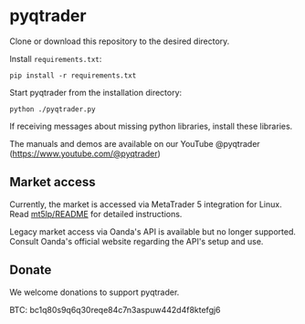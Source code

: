 # pyqtrader

Clone or download this repository to the desired directory.  

Install `requirements.txt`:

```
pip install -r requirements.txt
```

Start pyqtrader from the installation directory:

```
python ./pyqtrader.py
```

If receiving messages about missing python libraries, install these libraries.

The manuals and demos are available on our YouTube @pyqtrader (https://www.youtube.com/@pyqtrader)

## Market access

Currently, the market is accessed via MetaTrader 5 integration for Linux.  Read [mt5lp/README](https://github.com/pyqtrader/pyqtrader/blob/main/mt5lp/README.md) for detailed instructions.

Legacy market access via Oanda's API is available but no longer supported.  Consult Oanda's official website regarding the API's setup and use.

## Donate

We welcome donations to support pyqtrader.

BTC: bc1q80s9q6q30reqe84c7n3aspuw442d4f8ktefgj6